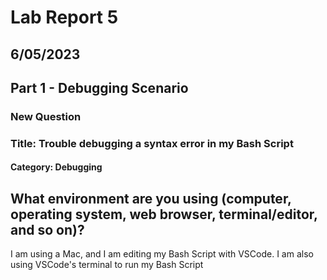 # Lab Report 5
## 6/05/2023
## Part 1 - Debugging Scenario
### New Question
### Title: Trouble debugging a syntax error in my Bash Script
#### Category: Debugging
## What environment are you using (computer, operating system, web browser, terminal/editor, and so on)?
I am using a Mac, and I am editing my Bash Script with VSCode. I am also using VSCode's terminal to run my Bash Script


